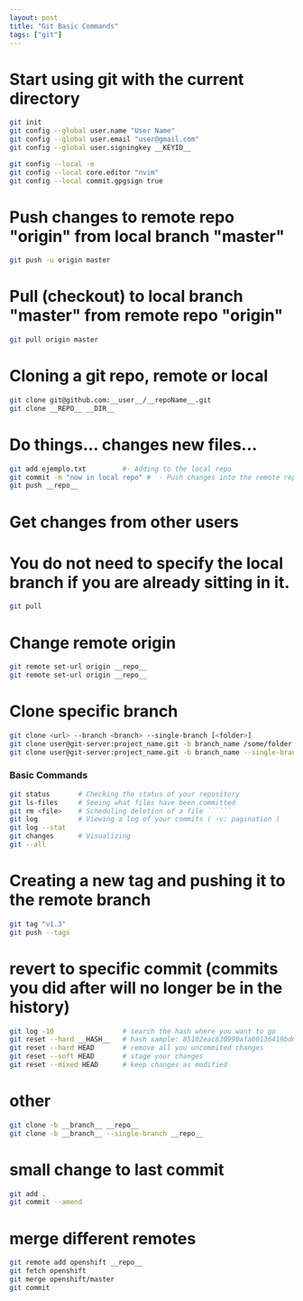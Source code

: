 ```yaml
---
layout: post
title: "Git Basic Commands"
tags: ["git"]
---
```


# Start using git with the current directory

```bash
git init
git config --global user.name "User Name"
git config --global user.email "user@gmail.com"
git config --global user.signingkey __KEYID__

git config --local -e
git config --local core.editor "nvim"
git config --local commit.gpgsign true
```

# Push changes to remote repo "origin" from local branch "master"

```bash
git push -u origin master
```

# Pull (checkout) to local branch "master" from remote repo "origin"

```bash
git pull origin master
```

# Cloning a git repo, remote or local

```bash
git clone git@github.com:__user__/__repoName__.git
git clone __REPO__ __DIR__
```

# Do things... changes new files...

```bash
git add ejemplo.txt         #- Adding to the local repo
git commit -m "now in local repo" #  - Push changes into the remote repo
git push __repo__
```

# Get changes from other users
# You do not need to specify the local branch if you are already sitting in it.

```bash
git pull
```

# Change remote origin
```bash
git remote set-url origin __repo__
git remote set-url origin __repo__
```

# Clone specific branch
```bash
git clone <url> --branch <branch> --single-branch [<folder>]
git clone user@git-server:project_name.git -b branch_name /some/folder
git clone user@git-server:project_name.git -b branch_name --single-branch /some/folder
```

### Basic Commands ###
```bash
git status       # Checking the status of your repository
git ls-files     # Seeing what files have been committed
git rm <file>    # Scheduling deletion of a file ``````
git log          # Viewing a log of your commits ( -v: pagination )
git log --stat
git changes      # Visualizing
git --all
```

# Creating a new tag and pushing it to the remote branch
```bash
git tag "v1.3"
git push --tags
```

# revert to specific commit (commits you did after will no longer be in the history)
```bash
git log -10                 # search the hash where you want to go
git reset --hard __HASH__   # hash sample: 85102eac830990afa60136419bd09ffeea7eb646
git reset --hard HEAD       # remove all you uncommited changes
git reset --soft HEAD       # stage your changes
git reset --mixed HEAD      # keep changes as modified
```

# other
```bash
git clone -b __branch__ __repo__
git clone -b __branch__ --single-branch __repo__
```

# small change to last commit
```bash
git add .
git commit --amend
```
# merge different remotes
```bash
git remote add openshift __repo__
git fetch openshift
git merge openshift/master
git commit
```
